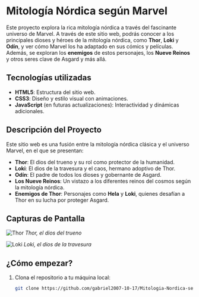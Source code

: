 # Mitología Nórdica según Marvel

Este proyecto explora la rica mitología nórdica a través del fascinante universo de Marvel. A través de este sitio web, podrás conocer a los principales dioses y héroes de la mitología nórdica, como **Thor**, **Loki** y **Odín**, y ver cómo Marvel los ha adaptado en sus cómics y películas. Además, se exploran los **enemigos** de estos personajes, los **Nueve Reinos** y otros seres clave de Asgard y más allá.

## Tecnologías utilizadas

- **HTML5**: Estructura del sitio web.
- **CSS3**: Diseño y estilo visual con animaciones.
- **JavaScript** (en futuras actualizaciones): Interactividad y dinámicas adicionales.

## Descripción del Proyecto

Este sitio web es una fusión entre la mitología nórdica clásica y el universo Marvel, en el que se presentan:

- **Thor**: El dios del trueno y su rol como protector de la humanidad.
- **Loki**: El dios de la travesura y el caos, hermano adoptivo de Thor.
- **Odín**: El padre de todos los dioses y gobernante de Asgard.
- **Los Nueve Reinos**: Un vistazo a los diferentes reinos del cosmos según la mitología nórdica.
- **Enemigos de Thor**: Personajes como **Hela** y **Loki**, quienes desafían a Thor en su lucha por proteger Asgard.

## Capturas de Pantalla

![Thor](img/Thor_in_LoveAndThunder_Poster.webp)
*Thor, el dios del trueno*

![Loki](img/loki_god_of_stories_by_artsywayne_dgg277e-fullview-e1704830999616.webp)
*Loki, el dios de la travesura*

## ¿Cómo empezar?

1. Clona el repositorio a tu máquina local:

   ```bash
   git clone https://github.com/gabriel2007-10-17/Mitologia-Nordica-segun-Marvel.git
